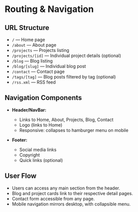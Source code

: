 # Routing & Navigation

## URL Structure

- `/` — Home page
- `/about` — About page
- `/projects` — Projects listing
- `/projects/[id]` — Individual project details (optional)
- `/blog` — Blog listing
- `/blog/[slug]` — Individual blog post
- `/contact` — Contact page
- `/tags/[tag]` — Blog posts filtered by tag (optional)
- `/rss.xml` — RSS feed

## Navigation Components

- **Header/NavBar:**  
  - Links to Home, About, Projects, Blog, Contact
  - Logo (links to Home)
  - Responsive: collapses to hamburger menu on mobile

- **Footer:**  
  - Social media links
  - Copyright
  - Quick links (optional)

## User Flow

- Users can access any main section from the header.
- Blog and project cards link to their respective detail pages.
- Contact form accessible from any page.
- Mobile navigation mirrors desktop, with collapsible menu.
